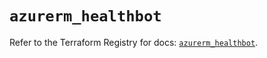 # `azurerm_healthbot`

Refer to the Terraform Registry for docs: [`azurerm_healthbot`](https://registry.terraform.io/providers/hashicorp/azurerm/4.37.0/docs/resources/healthbot).
